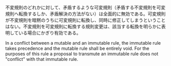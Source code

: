 不変規則のどれかに対して、矛盾するような可変規則（矛盾する不変規則を可変規則へ転換するしか、矛盾解決の方法がない）は全面的に無効である。可変規則が不変規則を暗黙のうちに可変規則に転換し、同時に修正してしまうということはない。不変規則を可変規則に転換する規則変更は、該当する転換を明らかに表明している場合にかぎり有効である。

In a conflict between a mutable and an immutable rule, the immutable rule takes precedence and the mutable rule shall be entirely void. For the purposes of this rule a proposal to transmute an immutable rule does not "conflict" with that immutable rule.
